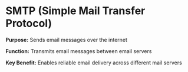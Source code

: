 # SMTP (Simple Mail Transfer Protocol)

**Purpose:** Sends email messages over the internet

**Function:** Transmits email messages between email servers

**Key Benefit:** Enables reliable email delivery across different mail servers

